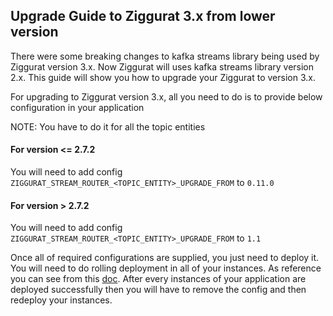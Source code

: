 ## Upgrade Guide to Ziggurat 3.x from lower version

There were some breaking changes to kafka streams library being used by Ziggurat version 3.x. Now Ziggurat will uses kafka streams library version 2.x. This guide will show you how to upgrade your Ziggurat to version 3.x.  

For upgrading to Ziggurat version 3.x, all you need to do is to provide below configuration in your application

NOTE: You have to do it for all the topic entities

#### For version <= 2.7.2
You will need to add config `ZIGGURAT_STREAM_ROUTER_<TOPIC_ENTITY>_UPGRADE_FROM` to `0.11.0` 

#### For version > 2.7.2
You will need to add config `ZIGGURAT_STREAM_ROUTER_<TOPIC_ENTITY>_UPGRADE_FROM` to `1.1`

Once all of required configurations are supplied, you just need to deploy it. 
You will need to do rolling deployment in all of your instances. As reference you can see from this [doc](https://kafka.apache.org/20/documentation/streams/upgrade-guide). After every instances of your application are deployed successfully then you will have to remove the config and then redeploy your instances. 
